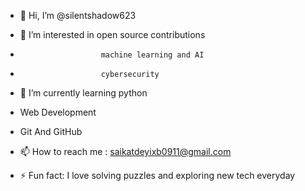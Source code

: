 - 👋 Hi, I’m @silentshadow623
- 👀 I’m interested in open source contributions
-                       machine learning and AI
-                       cybersecurity
- 🌱 I’m currently learning python
-  Web Development
-  Git And GitHub
  
- 📫 How to reach me : saikatdeyixb0911@gmail.com

- ⚡ Fun fact: I love solving puzzles and exploring new tech everyday


